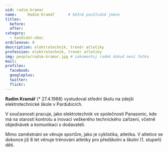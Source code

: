 ```yaml
---
uid: radim.kramar
name:     Radim Kramář  	# běžně používáné jméno
titles:
  before:
  after:
category:
  - kandidat-obec
ordclenove: 0
description: elektrotechnik, trenér atletiky 
profession: elektrotechnik, trenér atletiky 
img: people/radim-kramar.jpg # zakomentuj radek dokud není fotka
mail:
profiles:
  facebook:
  googleplus:
  twitter:
  flickr:
---
```


**Radim Kramář** (* 27.4.1988) vystudoval střední školu na zdejší elektrotechnické škole v Pardubicích. 

V současnosti pracuje, jako elektrotechnik ve společnosti Panasonic, kde má na starosti kontrolu a inovaci veškerého technického zařízení, včetně objednávek a komunikaci s dodavateli.

Mimo zaměstnání se věnuje sportům, jako je cyklistika, atletika. V atletice se dokonce již 8 let věnuje trénování atletiky pro předškolní a školní (1. stupeň) děti. 


